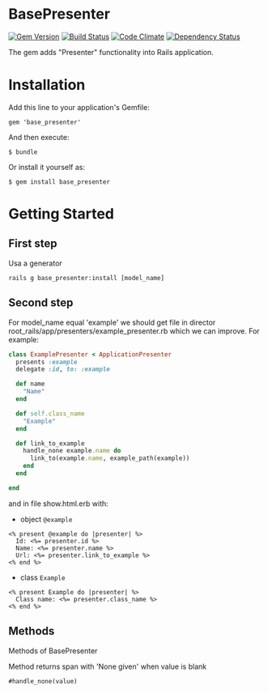 # BasePresenter
[![Gem Version](https://badge.fury.io/rb/base_presenter.png)](http://badge.fury.io/rb/base_presenter) 
[![Build Status](https://travis-ci.org/raglub/base_presenter.png?branch=master)](https://travis-ci.org/raglub/base_presenter)
[![Code Climate](https://codeclimate.com/github/raglub/base_presenter.png)](https://codeclimate.com/github/raglub/base_presenter)
[![Dependency Status](https://gemnasium.com/raglub/base_presenter.png)](https://gemnasium.com/raglub/base_presenter)

The gem adds "Presenter" functionality into Rails application.

# Installation

Add this line to your application's Gemfile:

    gem 'base_presenter'

And then execute:

    $ bundle

Or install it yourself as:

    $ gem install base_presenter

# Getting Started

## First step

Usa a generator

    rails g base_presenter:install [model_name]

## Second step

For model_name equal 'example' we should get file in director root_rails/app/presenters/example_presenter.rb which we can improve.
For example:

```ruby
class ExamplePresenter < ApplicationPresenter
  presents :example
  delegate :id, to: :example

  def name
    "Name"
  end

  def self.class_name
    "Example"
  end

  def link_to_example
    handle_none example.name do
      link_to(example.name, example_path(example))
    end
  end

end
```

and in file show.html.erb with:
* object `@example`

```erb
<% present @example do |presenter| %>
  Id: <%= presenter.id %>
  Name: <%= presenter.name %>
  Url: <%= presenter.link_to_example %>
<% end %>
```

* class `Example`

```erb
<% present Example do |presenter| %>
  Class name: <%= presenter.class_name %>
<% end %>
```

## Methods

Methods of BasePresenter

Method returns span with 'None given' when value is blank
```erb
#handle_none(value)
```
